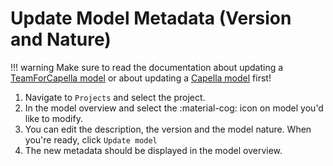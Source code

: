 <!--
 ~ SPDX-FileCopyrightText: Copyright DB InfraGO AG and contributors
 ~ SPDX-License-Identifier: Apache-2.0
 -->

# Update Model Metadata (Version and Nature)

<!-- prettier-ignore -->
!!! warning
    Make sure to read the documentation about updating a [TeamForCapella model](../../../admin/teamforcapella/migration/update.md)
    or about updating a [Capella model](../../tools/capella/migration/update.md) first!

1. Navigate to `Projects` and select the project.
1. In the model overview and select the :material-cog: icon on model you'd like
   to modify.
1. You can edit the description, the version and the model nature. When you're
   ready, click `Update model`
1. The new metadata should be displayed in the model overview.
